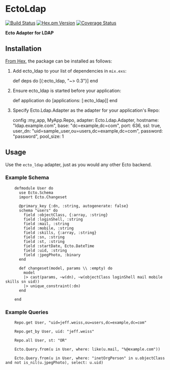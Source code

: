 # EctoLdap
[![Build Status](https://travis-ci.org/jeffweiss/ecto_ldap.svg?branch=master)](https://travis-ci.org/jeffweiss/ecto_ldap)
[![Hex.pm Version](http://img.shields.io/hexpm/v/ecto_ldap.svg?style=flat)](https://hex.pm/packages/ecto_ldap)
[![Coverage Status](https://coveralls.io/repos/github/jeffweiss/ecto_ldap/badge.svg?branch=master)](https://coveralls.io/github/jeffweiss/ecto_ldap?branch=master)

**Ecto Adapter for LDAP**

## Installation

[From Hex](https://hex.pm/docs/publish), the package can be installed as follows:

  1. Add ecto_ldap to your list of dependencies in `mix.exs`:

        def deps do
          [{:ecto_ldap, "~> 0.3"}]
        end

  2. Ensure ecto_ldap is started before your application:

        def application do
          [applications: [:ecto_ldap]]
        end

  3. Specify Ecto.Ldap.Adapter as the adapter for your application's Repo:

        config :my_app, MyApp.Repo,
          adapter: Ecto.Ldap.Adapter,
          hostname: "ldap.example.com",
          base: "dc=example,dc=com",
          port: 636,
          ssl: true,
          user_dn: "uid=sample_user,ou=users,dc=example,dc=com",
          password: "password",
          pool_size: 1

## Usage

Use the `ecto_ldap` adapter, just as you would any other Ecto backend.

### Example Schema


        defmodule User do
          use Ecto.Schema
          import Ecto.Changeset

          @primary_key {:dn, :string, autogenerate: false}
          schema "users" do
            field :objectClass, {:array, :string}
            field :loginShell, :string
            field :mail, :string
            field :mobile, :string
            field :skills, {:array, :string}
            field :sn, :string
            field :st, :string
            field :startDate, Ecto.DateTime
            field :uid, :string
            field :jpegPhoto, :binary
          end

          def changeset(model, params \\ :empty) do
            model
            |> cast(params, ~w(dn), ~w(objectClass loginShell mail mobile skills sn uid))
            |> unique_constraint(:dn)
          end

        end

### Example Queries

        Repo.get User, "uid=jeff.weiss,ou=users,dc=example,dc=com"

        Repo.get_by User, uid: "jeff.weiss"

        Repo.all User, st: "OR"

        Ecto.Query.from(u in User, where: like(u.mail, "%@example.com"))

        Ecto.Query.from(u in User, where: "inetOrgPerson" in u.objectClass and not is_nil(u.jpegPhoto), select: u.uid)
